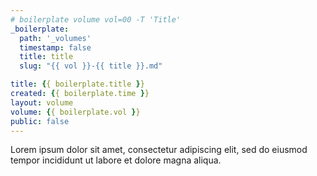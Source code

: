 ```yaml
---
# boilerplate volume vol=00 -T 'Title'
_boilerplate:
  path: '_volumes'
  timestamp: false
  title: title
  slug: "{{ vol }}-{{ title }}.md"

title: {{ boilerplate.title }}
created: {{ boilerplate.time }}
layout: volume
volume: {{ boilerplate.vol }}
public: false
---
```



Lorem ipsum dolor sit amet, consectetur adipiscing elit, sed do eiusmod tempor incididunt ut labore et dolore magna aliqua.


